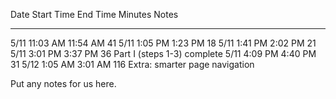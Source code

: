 Date    Start Time  	End Time    Minutes    Notes
----    ----------    --------    -------    ----------------------------------
5/11    11:03 AM      11:54 AM    41
5/11    1:05 PM       1:23 PM     18
5/11    1:41 PM       2:02 PM     21
5/11    3:01 PM       3:37 PM     36         Part I (steps 1-3) complete
5/11    4:09 PM       4:40 PM     31
5/12    1:05 AM       3:01 AM     116        Extra: smarter page navigation

Put any notes for us here.
